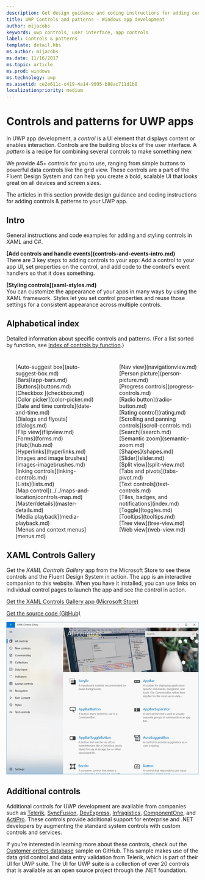 ```yaml
---
description: Get design guidance and coding instructions for adding controls &amp; patterns to your UWP app. Find  over 45 powerful controls for you to use with your app.
title: UWP Controls and patterns - Windows app development
author: mijacobs
keywords: uwp controls, user interface, app controls
label: Controls & patterns
template: detail.hbs
ms.author: mijacobs
ms.date: 11/16/2017
ms.topic: article
ms.prod: windows
ms.technology: uwp
ms.assetid: ce2e611c-c419-4a14-9095-b88ac711d1b8
localizationpriority: medium
---
```

# Controls and patterns for UWP apps
 

In UWP app development, a <i>control</i> is a UI element that displays content or enables interaction. Controls are the building blocks of the user interface. A <i>pattern</i> is a recipe for combining several controls to make something new.

We provide 45+ controls for you to use, ranging from simple buttons to powerful data controls like the grid view.  These controls are a part of the Fluent Design System and can help you create a bold, scalable UI that looks great on all devices and screen sizes. 

The articles in this section provide design guidance and coding instructions for adding controls & patterns to your UWP app. 

## Intro

General instructions and code examples for adding and styling controls in XAML and C#.

<div class="side-by-side">
<div class="side-by-side-content">
  <div class="side-by-side-content-left">
   <p><b>[Add controls and handle events](controls-and-events-intro.md)</b> <br/>
   There are 3 key steps to adding controls to your app: Add a control to your app UI, set properties on the control, and add code to the control's event handlers so that it does something.</li>
</ul> 
</p>
  </div>
  <div class="side-by-side-content-right">
   <p><b>[Styling controls](xaml-styles.md)</b> <br/>
   You can customize the appearance of your apps in many ways by using the XAML framework. Styles let you set control properties and reuse those settings for a consistent appearance across multiple controls.</p>
  </div>
</div>
</div>

## Alphabetical index 

Detailed information about specific controls and patterns. (For a list sorted by function, see [Index of controls by function](controls-by-function.md).)

<div style="column-count: 2; column-gap: 40px; margin-top: 40px;" >
<ul style="margin-top: 0px; padding-top: 0px; list-style-type: none;">
<li style="list-style-type: none;">[Auto-suggest box](auto-suggest-box.md)</li>

<li style="list-style-type: none;">[Bars](app-bars.md)</li>

<li style="list-style-type: none;">[Buttons](buttons.md)</li>

<li style="list-style-type: none;">[Checkbox ](checkbox.md)</li>

<li style="list-style-type: none;">[Color picker](color-picker.md)</li>

<li style="list-style-type: none;">[Date and time controls](date-and-time.md)</li>

<li style="list-style-type: none;">[Dialogs and flyouts](dialogs.md)</li>

<li style="list-style-type: none;">[Flip view](flipview.md)</li>

<li style="list-style-type: none;">[Forms](forms.md)</li>

<li style="list-style-type: none;">[Hub](hub.md)</li>

<li style="list-style-type: none;">[Hyperlinks](hyperlinks.md)</li>

<li style="list-style-type: none;">[Images and image brushes](images-imagebrushes.md)</li>

<li style="list-style-type: none;">[Inking controls](inking-controls.md)</li>

<li style="list-style-type: none;">[Lists](lists.md)</li>

<li style="list-style-type: none;">[Map control](../../maps-and-location/controls-map.md)</li>

<li style="list-style-type: none;">[Master/details](master-details.md)</li>

<li style="list-style-type: none;">[Media playback](media-playback.md)</li>

<li style="list-style-type: none;">[Menus and context menus](menus.md)</li>

<li style="list-style-type: none;">[Nav view](navigationview.md)</li>

<li style="list-style-type: none;">[Person picture](person-picture.md)</li>

<li style="list-style-type: none;">[Progress controls](progress-controls.md)</li>

<li style="list-style-type: none;">[Radio button](radio-button.md)</li>

<li style="list-style-type: none;">[Rating control](rating.md)</li>

<li style="list-style-type: none;">[Scrolling and panning controls](scroll-controls.md)</li>

<li style="list-style-type: none;">[Search](search.md)</li>

<li style="list-style-type: none;">[Semantic zoom](semantic-zoom.md)</li>

<li style="list-style-type: none;">[Shapes](shapes.md)</li>

<li style="list-style-type: none;">[Slider](slider.md)</li>

<li style="list-style-type: none;">[Split view](split-view.md)</li>

<li style="list-style-type: none;">[Tabs and pivots](tabs-pivot.md)</li>

<li style="list-style-type: none;">[Text controls](text-controls.md)</li>

<li style="list-style-type: none;">[Tiles, badges, and notifications](index.md)</li>


<li style="list-style-type: none;">[Toggle](toggles.md)</li>
<li style="list-style-type: none;">[Tooltips](tooltips.md)</li>

<li style="list-style-type: none;">[Tree view](tree-view.md)</li>

<li style="list-style-type: none;">[Web view](web-view.md)</li>
</ul>
</div>

## XAML Controls Gallery

Get the _XAML Controls Gallery_ app from the Microsoft Store to see these controls and the Fluent Design System in action. The app is an interactive companion to this website. When you have it installed, you can use links on individual control pages to launch the app and see the control in action.

[Get the XAML Controls Gallery app (Microsoft Store)](https://www.microsoft.com/store/productId/9MSVH128X2ZT)

[Get the source code (GitHub)](https://github.com/Microsoft/Windows-universal-samples/tree/master/Samples/XamlUIBasics)

![XAML Controls Gallery screen](images/xaml-controls-gallery.png)

## Additional controls

Additional controls for UWP development are available from companies such as [Telerik](http://www.telerik.com/), [SyncFusion](https://www.syncfusion.com/products/uwp), [DevExpress](https://www.devexpress.com/Products/NET/Controls/Win10Apps/),
[Infragistics](http://www.infragistics.com/products/universal-windows-platform), [ComponentOne](https://www.componentone.com/Studio/Platform/UWP), and [ActiPro](http://www.actiprosoftware.com/products/controls/universal). These controls provide additional support for enterprise and .NET developers by augmenting the standard system controls with custom controls and services.  

If you're interested in learning more about these controls, check out the [Customer orders database](https://github.com/Microsoft/Windows-appsample-customers-orders-database) sample on GitHub. This sample makes use of the data grid control and data entry validation from Telerik, which is part of their UI for UWP suite. The UI for UWP suite is a collection of over 20 controls that is available as an open source project through the .NET foundation.
